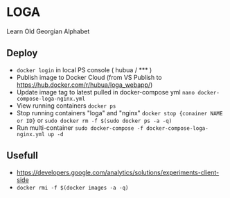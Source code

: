 # LOGA
Learn Old Georgian Alphabet

## Deploy
* `docker login` in local PS console ( hubua / *** )
* Publish image to Docker Cloud (from VS Publish to https://hub.docker.com/r/hubua/loga_webapp/)
* Update image tag to latest pulled in docker-compose yml `nano docker-compose-loga-nginx.yml`
* View running containers `docker ps`
* Stop running containers "loga" and "nginx" `docker stop {conainer NAME or ID}` or `sudo docker rm -f $(sudo docker ps -a -q)`
* Run multi-container `sudo docker-compose -f docker-compose-loga-nginx.yml up -d`

## Usefull
* https://developers.google.com/analytics/solutions/experiments-client-side
* `docker rmi -f $(docker images -a -q)`
